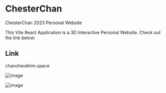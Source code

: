 # ChesterChan
ChesterChan 2023 Personal Website





This Vite React Application is a 3D Interactive Personal Website. Check out the link below:
## Link
chancheukhim.space


![image](https://github.com/chesterchan1119/ChesterChan/assets/110362704/8de80c8d-049e-4fb1-bc8a-18b2e97cd220)


![image](https://github.com/chesterchan1119/ChesterChan/assets/110362704/69645780-d078-48ff-a07d-0d236c34857a)
